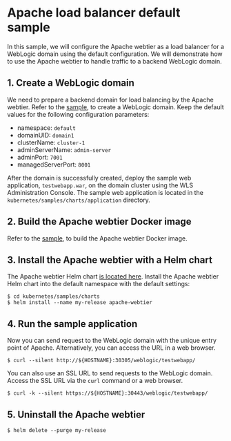 # Apache load balancer default sample
In this sample, we will configure the Apache webtier as a load balancer for a WebLogic domain using the default configuration. We will demonstrate how to use the Apache webtier to handle traffic to a backend WebLogic domain.

## 1. Create a WebLogic domain
We need to prepare a backend domain for load balancing by the Apache webtier. Refer to the [sample](/kubernetes/samples/scripts/create-weblogic-domain/domain-home-on-pv/README.md), to create a WebLogic domain. Keep the default values for the following configuration parameters:
- namespace: `default`
- domainUID: `domain1`
- clusterName: `cluster-1`
- adminServerName: `admin-server`
- adminPort: `7001`
- managedServerPort: `8001`

After the domain is successfully created, deploy the sample web application, `testwebapp.war`, on the domain cluster using the WLS Administration Console. The sample web application is located in the `kubernetes/samples/charts/application` directory.

## 2. Build the Apache webtier Docker image
Refer to the [sample](https://github.com/oracle/docker-images/tree/master/OracleWebLogic/samples/12213-webtier-apache), to build the Apache webtier Docker image.

## 3. Install the Apache webtier with a Helm chart
The Apache webtier Helm chart [is located here](../../apache-webtier/README.md).
Install the Apache webtier Helm chart into the default namespace with the default settings:
```
$ cd kubernetes/samples/charts
$ helm install --name my-release apache-webtier
```

## 4. Run the sample application
Now you can send request to the WebLogic domain with the unique entry point of Apache. Alternatively, you can access the URL in a web browser.
```
$ curl --silent http://${HOSTNAME}:30305/weblogic/testwebapp/
```
You can also use an SSL URL to send requests to the WebLogic domain. Access the SSL URL via the `curl` command or a web browser.
```
$ curl -k --silent https://${HOSTNAME}:30443/weblogic/testwebapp/
```

## 5. Uninstall the Apache webtier
```
$ helm delete --purge my-release
```
